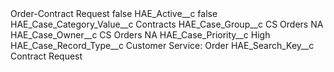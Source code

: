 <?xml version="1.0" encoding="UTF-8"?>
<CustomMetadata xmlns="http://soap.sforce.com/2006/04/metadata" xmlns:xsi="http://www.w3.org/2001/XMLSchema-instance" xmlns:xsd="http://www.w3.org/2001/XMLSchema">
    <label>Order-Contract Request</label>
    <protected>false</protected>
    <values>
        <field>HAE_Active__c</field>
        <value xsi:type="xsd:boolean">false</value>
    </values>
    <values>
        <field>HAE_Case_Category_Value__c</field>
        <value xsi:type="xsd:string">Contracts</value>
    </values>
    <values>
        <field>HAE_Case_Group__c</field>
        <value xsi:type="xsd:string">CS Orders NA</value>
    </values>
    <values>
        <field>HAE_Case_Owner__c</field>
        <value xsi:type="xsd:string">CS Orders NA</value>
    </values>
    <values>
        <field>HAE_Case_Priority__c</field>
        <value xsi:type="xsd:string">High</value>
    </values>
    <values>
        <field>HAE_Case_Record_Type__c</field>
        <value xsi:type="xsd:string">Customer Service: Order</value>
    </values>
    <values>
        <field>HAE_Search_Key__c</field>
        <value xsi:type="xsd:string">Contract Request</value>
    </values>
</CustomMetadata>
